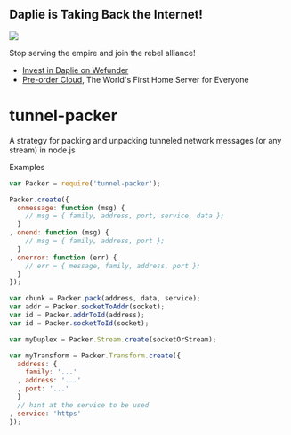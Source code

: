 Daplie is Taking Back the Internet!
--------------

[![](https://daplie.com/igg/images/ad-developer-rpi-white-890x275.jpg?v2)](https://daplie.com/preorder/)

Stop serving the empire and join the rebel alliance!

* [Invest in Daplie on Wefunder](https://daplie.com/invest/)
* [Pre-order Cloud](https://daplie.com/preorder/), The World's First Home Server for Everyone

# tunnel-packer

A strategy for packing and unpacking tunneled network messages (or any stream) in node.js

Examples

```js
var Packer = require('tunnel-packer');

Packer.create({
  onmessage: function (msg) {
    // msg = { family, address, port, service, data };
  }
, onend: function (msg) {
    // msg = { family, address, port };
  }
, onerror: function (err) {
    // err = { message, family, address, port };
  }
});

var chunk = Packer.pack(address, data, service);
var addr = Packer.socketToAddr(socket);
var id = Packer.addrToId(address);
var id = Packer.socketToId(socket);

var myDuplex = Packer.Stream.create(socketOrStream);

var myTransform = Packer.Transform.create({
  address: {
    family: '...'
  , address: '...'
  , port: '...'
  }
  // hint at the service to be used
, service: 'https'
});
```
